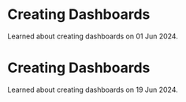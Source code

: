 # Creating Dashboards
Learned about creating dashboards on 01 Jun 2024.

# Creating Dashboards
Learned about creating dashboards on 19 Jun 2024.

